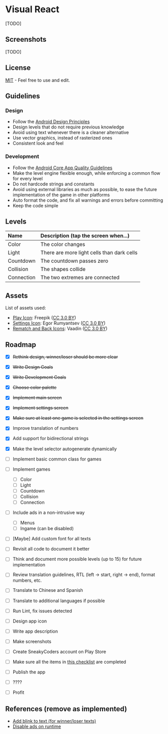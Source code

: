 # Visual React

[TODO]


## Screenshots

[TODO]


## License

[MIT](LICENSE) - Feel free to use and edit.


## Guidelines

### Design

* Follow the [Android Design Principles](https://developer.android.com/design/get-started/principles.html)
* Design levels that do not require previous knowledge
* Avoid using text whenever there is a cleaner alternative
* Use vector graphics, instead of rasterized ones
* Consistent look and feel


### Development

* Follow the [Android Core App Quality Guidelines](https://developer.android.com/distribute/essentials/quality/core.html)
* Make the level engine flexible enough, while enforcing a common flow for every level
* Do not hardcode strings and constants
* Avoid using external libraries as much as possible, to ease the future implementation of the game in other platforms
* Auto format the code, and fix all warnings and errors before committing
* Keep the code simple


## Levels

| Name       | Description (tap the screen when...)       |
|:-----------|:-------------------------------------------|
| Color      | The color changes                          |
| Light      | There are more light cells than dark cells |
| Countdown  | The countdown passes zero                  |
| Collision  | The shapes collide                         |
| Connection | The two extremes are connected             |

## Assets

List of assets used:

* [Play Icon](http://www.flaticon.com): Freepik ([CC 3.0 BY](http://creativecommons.org/licenses/by/3.0/))
* [Settings Icon](http://www.flaticon.com/authors/egor-rumyantsev): Egor Rumyantsev ([CC 3.0 BY](http://creativecommons.org/licenses/by/3.0/))
* [Rematch and Back Icons](http://www.flaticon.com/authors/vaadin): Vaadin ([CC 3.0 BY](http://creativecommons.org/licenses/by/3.0/))


## Roadmap

- [x] ~~Rethink design, winner/loser should be more clear~~
- [x] ~~Write Design Goals~~
- [x] ~~Write Development Goals~~
- [x] ~~Choose color palette~~
- [x] ~~Implement main screen~~
- [x] ~~Implement settings screen~~
- [x] ~~Make sure at least one game is selected in the settings screen~~
- [x] Improve translation of numbers
- [x] Add support for bidirectional strings
- [x] Make the level selector autogenerate dynamically
- [ ] Implement basic common class for games
- [ ] Implement games
  - [ ] Color
  - [ ] Light
  - [ ] Countdown
  - [ ] Collision
  - [ ] Connection
- [ ] Include ads in a non-intrusive way
  - [ ] Menus
  - [ ] Ingame (can be disabled)
- [ ] [Maybe] Add custom font for all texts
- [ ] Revisit all code to document it better
- [ ] Think and document more possible levels (up to 15) for future implementation
- [ ] Review translation guidelines, RTL (left -> start, right -> end), format numbers, etc.
- [ ] Translate to Chinese and Spanish
- [ ] Translate to additional languages if possible
- [ ] Run Lint, fix issues detected
- [ ] Design app icon
- [ ] Write app description
- [ ] Make screenshots
- [ ] Create SneakyCoders account on Play Store
- [ ] Make sure all the items in [this checklist](https://developer.android.com/distribute/tools/launch-checklist.html) are completed
- [ ] Publish the app
- [ ] ????
- [ ] Profit


## References (remove as implemented)

- [Add blink to text (for winner/loser texts)](http://stackoverflow.com/questions/9294112/how-to-make-the-textview-blinking)
- [Disable ads on runtime](http://stackoverflow.com/questions/4549401/correctly-disable-admob-ads)
